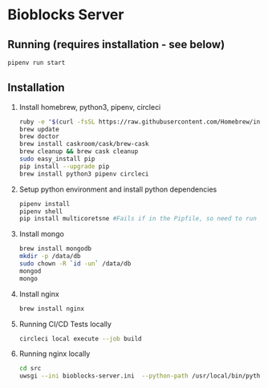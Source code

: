 # Bioblocks Server

## Running (requires installation - see below)

```sh
pipenv run start
```

## Installation

1. Install homebrew, python3, pipenv, circleci

   ```sh
   ruby -e "$(curl -fsSL https://raw.githubusercontent.com/Homebrew/install/master/install)"
   brew update
   brew doctor
   brew install caskroom/cask/brew-cask
   brew cleanup && brew cask cleanup
   sudo easy_install pip
   pip install --upgrade pip
   brew install python3 pipenv circleci
   ```

2. Setup python environment and install python dependencies

   ```sh
   pipenv install
   pipenv shell
   pip install multicoretsne #Fails if in the Pipfile, so need to run in shell.
   ```

3. Install mongo

   ```sh
   brew install mongodb
   mkdir -p /data/db
   sudo chown -R `id -un` /data/db
   mongod
   mongo
   ```

4. Install nginx

   ```sh
   brew install nginx
   ```

5. Running CI/CD Tests locally

   ```sh
   circleci local execute --job build
   ```

6. Running nginx locally

   ```sh
   cd src
   uwsgi --ini bioblocks-server.ini  --python-path /usr/local/bin/python3.7 --python-path ../ -w wsgi:app
   ```
